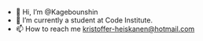 - 👋 Hi, I’m @Kagebounshin
- 🌱 I’m currently a student at Code Institute.
- 📫 How to reach me kristoffer-heiskanen@hotmail.com 

<!---
Kagebounshin/Kagebounshin is a ✨ special ✨ repository because its `README.md` (this file) appears on your GitHub profile.
You can click the Preview link to take a look at your changes.
--->
